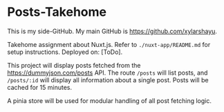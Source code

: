 # Posts-Takehome
This is my side-GitHub. My main GitHub is https://github.com/xylarshayu.

Takehome assignment about Nuxt.js. Refer to `./nuxt-app/README.md` for setup instructions. Deployed on: [ToDo].

This project will display posts fetched from the https://dummyjson.com/posts API. The route `/posts` will list posts, and `/posts/:id` will display all information about a single post. Posts will be cached for 15 minutes.

A pinia store will be used for modular handling of all post fetching logic.
